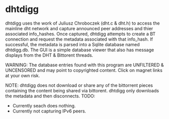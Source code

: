 # dhtdigg

dhtdigg uses the work of Juliusz Chroboczek (dht.c & dht.h) to access the
mainline dht network and capture announced peer addresses and thier 
associated info_hashes. Once captured, dhtdigg attempts to create a BT
connection and request the metadata associated with that info_hash. If
successful, the metadata is parsed into a Sqlite database named dhtdigg.db. 
The GUI is a simple database viewer that also has message displays from the 
DHT & Bittorent threads.

WARNING:  The database entries found with this program are UNFILTERED &
          UNCENSORED and may point to copyrighted content. Click on magnet
          links at your own risk.

NOTE:     dhtdigg does not download or share any of the bittorrent pieces
          containing the content being shared via bittorent. dhtdigg only
          downloads the metadata and then disconnects.
TODO:
 - Currently seach does nothing. 
 - Currently not capturing IPv6 peers.